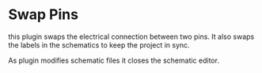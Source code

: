 # Swap Pins

this plugin swaps the electrical connection between two pins. It also swaps the labels in the schematics to keep the project in sync.

As plugin modifies schematic files it closes the schematic editor.

